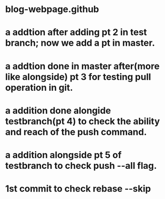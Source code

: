 # blog-webpage.github
# a addtion after adding pt 2 in test branch; now we add a pt in master.
# a addtion done in master after(more like alongside) pt 3 for testing pull operation in git.
# a addition done alongide testbranch(pt 4) to check the ability and reach of the push command.
# a addition alongside pt 5 of testbranch to check push --all flag.
# 1st commit to check rebase --skip